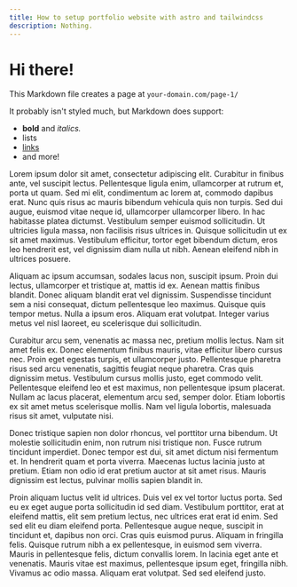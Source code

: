 ```yaml
---
title: How to setup portfolio website with astro and tailwindcss
description: Nothing.
---
```


# Hi there!

This Markdown file creates a page at `your-domain.com/page-1/`

It probably isn't styled much, but Markdown does support:

-   **bold** and _italics._
-   lists
-   [links](https://astro.build)
-   and more!

Lorem ipsum dolor sit amet, consectetur adipiscing elit. Curabitur in finibus ante, vel suscipit lectus. Pellentesque ligula enim, ullamcorper at rutrum et, porta ut quam. Sed mi elit, condimentum ac lorem at, commodo dapibus erat. Nunc quis risus ac mauris bibendum vehicula quis non turpis. Sed dui augue, euismod vitae neque id, ullamcorper ullamcorper libero. In hac habitasse platea dictumst. Vestibulum semper euismod sollicitudin. Ut ultricies ligula massa, non facilisis risus ultrices in. Quisque sollicitudin ut ex sit amet maximus. Vestibulum efficitur, tortor eget bibendum dictum, eros leo hendrerit est, vel dignissim diam nulla ut nibh. Aenean eleifend nibh in ultrices posuere.

Aliquam ac ipsum accumsan, sodales lacus non, suscipit ipsum. Proin dui lectus, ullamcorper et tristique at, mattis id ex. Aenean mattis finibus blandit. Donec aliquam blandit erat vel dignissim. Suspendisse tincidunt sem a nisi consequat, dictum pellentesque leo maximus. Quisque quis tempor metus. Nulla a ipsum eros. Aliquam erat volutpat. Integer varius metus vel nisl laoreet, eu scelerisque dui sollicitudin.

Curabitur arcu sem, venenatis ac massa nec, pretium mollis lectus. Nam sit amet felis ex. Donec elementum finibus mauris, vitae efficitur libero cursus nec. Proin eget egestas turpis, et ullamcorper justo. Pellentesque pharetra risus sed arcu venenatis, sagittis feugiat neque pharetra. Cras quis dignissim metus. Vestibulum cursus mollis justo, eget commodo velit. Pellentesque eleifend leo et est maximus, non pellentesque ipsum placerat. Nullam ac lacus placerat, elementum arcu sed, semper dolor. Etiam lobortis ex sit amet metus scelerisque mollis. Nam vel ligula lobortis, malesuada risus sit amet, vulputate nisi.

Donec tristique sapien non dolor rhoncus, vel porttitor urna bibendum. Ut molestie sollicitudin enim, non rutrum nisi tristique non. Fusce rutrum tincidunt imperdiet. Donec tempor est dui, sit amet dictum nisi fermentum et. In hendrerit quam et porta viverra. Maecenas luctus lacinia justo at pretium. Etiam non odio id erat pretium auctor at sit amet risus. Mauris dignissim est lectus, pulvinar mollis sapien blandit in.

Proin aliquam luctus velit id ultrices. Duis vel ex vel tortor luctus porta. Sed eu ex eget augue porta sollicitudin id sed diam. Vestibulum porttitor, erat at eleifend mattis, elit sem pretium lectus, nec ultrices erat erat id enim. Sed sed elit eu diam eleifend porta. Pellentesque augue neque, suscipit in tincidunt et, dapibus non orci. Cras quis euismod purus. Aliquam in fringilla felis. Quisque rutrum nibh a ex pellentesque, in euismod sem viverra. Mauris in pellentesque felis, dictum convallis lorem. In lacinia eget ante et venenatis. Mauris vitae est maximus, pellentesque ipsum eget, fringilla nibh. Vivamus ac odio massa. Aliquam erat volutpat. Sed sed eleifend justo.
